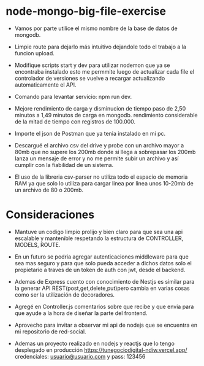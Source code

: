 # node-mongo-big-file-exercise

- Vamos por parte utilice el mismo nombre de la base de datos de mongodb.
  
- Limpie route para dejarlo más intuitivo dejandole todo el trabajo a la funcion upload.
  
- Modifique scripts start y dev para utilizar nodemon que ya se encontraba instalado esto me permmite luego de   actualizar cada file el controlador de versiones
  se vuelve a recargar actualizando automaticamente el API.
  
- Comando para levantar servicio: npm run dev.
  
- Mejore rendimiento de carga y disminucion de tiempo paso de 2,50 minutos a 1,49 minutos de carga en mongodb.
  rendimiento considerable de la mitad de tiempo con registros de 100.000.
  
- Importe el json de Postman que ya tenia instalado en mi pc.
  
- Descargué el archivo csv del drive y probe con un archivo mayor a 80mb que no supere los 200mb donde si llega a sobrepasar los 200mb lanza un mensaje de error
  y no me permite subir un archivo y así cumplir con la fiabilidad de un sistema.

- El uso de la libreria csv-parser no utiliza todo el espacio de memoria RAM ya que solo lo utiliza para cargar linea por linea unos 10-20mb de un archivo de 80 o 200mb.


# Consideraciones

- Mantuve un codigo limpio prolijo y bien claro para que sea una api escalable y mantenible respetando la estructura de CONTROLLER, MODELS, ROUTE.

- En un futuro se podria agregar autenticaciones middleware para que sea mas seguro y para que solo pueda acceder a dichos datos solo el propietario a traves de un token de auth con jwt, desde el backend.

- Ademas de Express cuento con conocimiento de Nestjs es similar para la generar API REST(post,get,delete,put)pero cambia en varias cosas como ser la utilización de decoradores.

- Agregé en Controller.js comentarios sobre que recibe y que envia para que ayude a la hora de diseñar la parte del frontend.
 
- Aprovecho para invitar a observar mi api de nodejs que se encuentra en mi repositorio de red-social.
  
- Ademas un proyecto realizado en nodejs y reactjs que lo tengo desplegado en producción
  https://tunegociodigital-ndiw.vercel.app/  credenciales: usuario@usuario.com y pass: 123456
